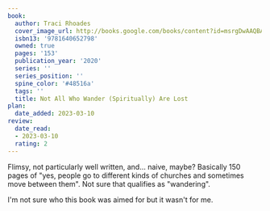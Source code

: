 ```yaml
---
book:
  author: Traci Rhoades
  cover_image_url: http://books.google.com/books/content?id=msrgDwAAQBAJ&printsec=frontcover&img=1&zoom=1&edge=curl&source=gbs_api
  isbn13: '9781640652798'
  owned: true
  pages: '153'
  publication_year: '2020'
  series: ''
  series_position: ''
  spine_color: '#48516a'
  tags: ''
  title: Not All Who Wander (Spiritually) Are Lost
plan:
  date_added: 2023-03-10
review:
  date_read:
  - 2023-03-10
  rating: 2
---
```

Flimsy, not particularly well written, and... naive, maybe? Basically 150 pages of "yes, people go to different kinds of churches and sometimes move between them". Not sure that qualifies as "wandering". 

I'm not sure who this book was aimed for but it wasn't for me. 
